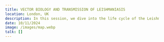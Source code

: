 ```yaml
---
title: VECTOR BIOLOGY AND TRANSMISSION OF LEISHMANIASIS
location: London, UK
description: In this session, we dive into the life cycle of the Leishmania parasite, the biology of sandfly vectors, and environmental factors contributing to disease spread. Strategies for vector control and challenges in public health will also be discussed.
date: 10/11/2024
image: /images/map.webp
talk: []
---
```

